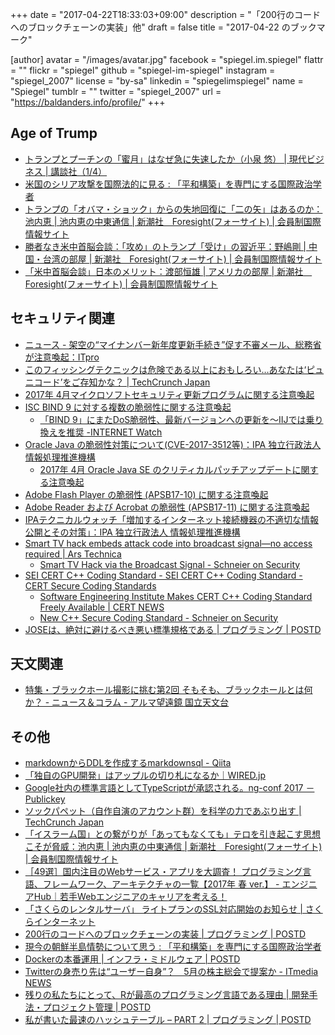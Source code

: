 +++
date = "2017-04-22T18:33:03+09:00"
description = "「200行のコードへのブロックチェーンの実装」他"
draft = false
title = "2017-04-22 のブックマーク"

[author]
  avatar = "/images/avatar.jpg"
  facebook = "spiegel.im.spiegel"
  flattr = ""
  flickr = "spiegel"
  github = "spiegel-im-spiegel"
  instagram = "spiegel_2007"
  license = "by-sa"
  linkedin = "spiegelimspiegel"
  name = "Spiegel"
  tumblr = ""
  twitter = "spiegel_2007"
  url = "https://baldanders.info/profile/"
+++

## Age of Trump

- [トランプとプーチンの「蜜月」はなぜ急に失速したか（小泉 悠） | 現代ビジネス | 講談社（1/4）](http://gendai.ismedia.jp/articles/-/51379)
- [米国のシリア攻撃を国際法的に見る : 「平和構築」を専門にする国際政治学者](http://shinodahideaki.blog.jp/archives/15946733.html)
- [トランプの「オバマ・ショック」からの失地回復に「二の矢」はあるのか：池内恵 | 池内恵の中東通信 | 新潮社　Foresight(フォーサイト) | 会員制国際情報サイト](http://www.fsight.jp/articles/-/42188)
- [勝者なき米中首脳会談：「攻め」のトランプ「受け」の習近平：野嶋剛 | 中国・台湾の部屋 | 新潮社　Foresight(フォーサイト) | 会員制国際情報サイト](http://www.fsight.jp/articles/-/42196)
- [「米中首脳会談」日本のメリット：渡部恒雄 | アメリカの部屋 | 新潮社　Foresight(フォーサイト) | 会員制国際情報サイト](http://www.fsight.jp/articles/-/42192)

## セキュリティ関連

- [ニュース - 架空の“マイナンバー新年度更新手続き”促す不審メール、総務省が注意喚起：ITpro](http://itpro.nikkeibp.co.jp/atcl/news/17/040701075/?rt=nocnt)
- [このフィッシングテクニックは危険である以上におもしろい…あなたは‘ピュニコード’をご存知かな？ | TechCrunch Japan](https://techcrunch.com/2017/04/20/this-phishing-technique-is-more-interesting-than-dangerous/)
- [2017年 4月マイクロソフトセキュリティ更新プログラムに関する注意喚起](http://www.jpcert.or.jp/at/2017/at170015.html)
- [ISC BIND 9 に対する複数の脆弱性に関する注意喚起](http://www.jpcert.or.jp/at/2017/at170016.html)
    - [「BIND 9」にまたDoS脆弱性、最新バージョンへの更新を～IIJでは乗り換えを推奨 -INTERNET Watch](http://internet.watch.impress.co.jp/docs/news/1054770.html)
- [Oracle Java の脆弱性対策について(CVE-2017-3512等)：IPA 独立行政法人 情報処理推進機構](http://www.ipa.go.jp/security/ciadr/vul/20170419-jre.html)
    - [2017年 4月 Oracle Java SE のクリティカルパッチアップデートに関する注意喚起](http://www.jpcert.or.jp/at/2017/at170017.html)
- [Adobe Flash Player の脆弱性 (APSB17-10) に関する注意喚起](http://www.jpcert.or.jp/at/2017/at170013.html)
- [Adobe Reader および Acrobat の脆弱性 (APSB17-11) に関する注意喚起](http://www.jpcert.or.jp/at/2017/at170014.html)
- [IPAテクニカルウォッチ「増加するインターネット接続機器の不適切な情報公開とその対策」：IPA 独立行政法人 情報処理推進機構](http://www.ipa.go.jp/security/technicalwatch/20160531.html)
- [Smart TV hack embeds attack code into broadcast signal—no access required | Ars Technica](https://arstechnica.com/security/2017/03/smart-tv-hack-embeds-attack-code-into-broadcast-signal-no-access-required/)
    - [Smart TV Hack via the Broadcast Signal - Schneier on Security](https://www.schneier.com/blog/archives/2017/04/smart_tv_hack_v.html)
- [SEI CERT C++ Coding Standard - SEI CERT C++ Coding Standard - CERT Secure Coding Standards](https://www.securecoding.cert.org/confluence/pages/viewpage.action?pageId=637)
    - [Software Engineering Institute Makes CERT C++ Coding Standard Freely Available | CERT NEWS](http://www.sei.cmu.edu/news/article.cfm?assetid=495412&article=081&year=2017)
    - [New C++ Secure Coding Standard - Schneier on Security](https://www.schneier.com/blog/archives/2017/04/new_c_secure_co.html)
- [JOSEは、絶対に避けるべき悪い標準規格である | プログラミング | POSTD](http://postd.cc/jwt-json-web-tokens-is-bad-standard-that-everyone-should-avoid/)

## 天文関連

- [特集・ブラックホール撮影に挑む第2回 そもそも、ブラックホールとは何か？ - ニュース＆コラム - アルマ望遠鏡 国立天文台](http://alma.mtk.nao.ac.jp/j/news/alma/2017/04142_7.html)

## その他

- [markdownからDDLを作成するmarkdownsql - Qiita](http://qiita.com/narita-takeru/items/437e3d85504421ebb359)
- [「独自のGPU開発」はアップルの切り札になるか｜WIRED.jp](http://wired.jp/2017/04/09/apples-making-gpu/)
- [Google社内の標準言語としてTypeScriptが承認される。ng-conf 2017 － Publickey](http://www.publickey1.jp/blog/17/googletypescriptng-conf_2017.html)
- [ソックパペット（自作自演のアカウント群）を科学の力であぶり出す | TechCrunch Japan](https://techcrunch.com/2017/04/07/spotting-sockpuppets-with-science/)
- [「イスラーム国」との繋がりが「あってもなくても」テロを引き起こす思想こそが脅威：池内恵 | 池内恵の中東通信 | 新潮社　Foresight(フォーサイト) | 会員制国際情報サイト](http://www.fsight.jp/articles/-/42187)
- [［49選］国内注目のWebサービス・アプリを大調査！ プログラミング言語、フレームワーク、アーキテクチャの一覧【2017年 春 ver.】 - エンジニアHub｜若手Webエンジニアのキャリアを考える！](https://employment.en-japan.com/engineerhub/entry/2017/04/07/110000)
- [「さくらのレンタルサーバ」 ライトプランのSSL対応開始のお知らせ | さくらインターネット](https://www.sakura.ad.jp/news/sakurainfo/newsentry.php?id=1567)
- [200行のコードへのブロックチェーンの実装 | プログラミング | POSTD](http://postd.cc/a-blockchain-in-200-lines-of-code/)
- [現今の朝鮮半島情勢について思う : 「平和構築」を専門にする国際政治学者](http://shinodahideaki.blog.jp/archives/16186170.html)
- [Dockerの本番運用 | インフラ・ミドルウェア | POSTD](http://postd.cc/docker-in-production-an-update/)
- [Twitterの身売り先は“ユーザー自身”？　5月の株主総会で提案か - ITmedia NEWS](http://www.itmedia.co.jp/news/articles/1704/14/news139.html)
- [残りの私たちにとって、Rが最高のプログラミング言語である理由 | 開発手法・プロジェクト管理 | POSTD](http://postd.cc/why-r-stats-is-the-best/)
- [私が書いた最速のハッシュテーブル – PART 2 | プログラミング | POSTD](http://postd.cc/i-wrote-the-fastest-hashtable/)
